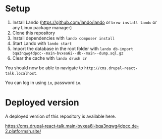 # Setup

1. Install Lando (https://github.com/lando/lando or `brew install lando` or any Linux package manager)
2. Clone this repository
3. Install dependencies with `lando composer install`
4. Start Lando with `lando start`
5. Import the database in the root folder with `lando db-import bqa3nqwg4dpcc--main-bvxea6i--db--main--dump.sql.gz`
6. Clear the cache with `lando drush cr`

You should now be able to navigate to `http://cms.drupal-react-talk.localhost`.

You can log in using `io`, password `io`.

# Deployed version

A deployed version of this repository is available here.

https://cms.drupal-react-talk.main-bvxea6i-bqa3nqwg4dpcc.de-2.platformsh.site/
